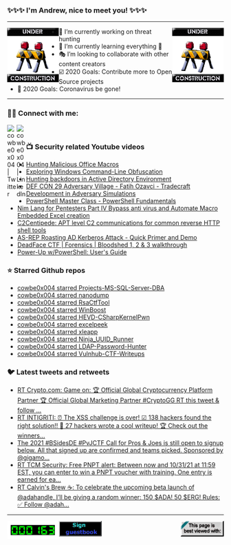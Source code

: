 ### ✨✨✨ I'm Andrew, nice to meet you! ✨✨✨

---
<img align="left" width="120px" src="https://raw.githubusercontent.com/cowbe0x004/cowbe0x004/master/images/image004.gif" />
<img align="right" width="120px" src="https://raw.githubusercontent.com/cowbe0x004/cowbe0x004/master/images/image004.gif" />

- 📖 I’m currently working on threat hunting
- 📘 I’m currently learning everything 🤣
- 🎭 I’m looking to collaborate with other content creators
- ☑️ 2020 Goals: Contribute more to Open Source projects
- 🦠 2020 Goals: Coronavirus be gone!

---

### 🤝🏽 Connect with me:
[<img align="left" alt="cowbe0x004 | Twitter" width="22px" src="https://cdn.jsdelivr.net/npm/simple-icons@v3/icons/twitter.svg" />][twitter]
[<img align="left" alt="cowbe0x004 | LinkedIn" width="22px" src="https://cdn.jsdelivr.net/npm/simple-icons@v3/icons/linkedin.svg" />][linkedin]

<!--
[<img align="left" alt="cowbe0x004.com" width="22px" src="https://raw.githubusercontent.com/iconic/open-iconic/master/svg/globe.svg" />][website]
[<img align="left" alt="cowbe0x004 | YouTube" width="22px" src="https://cdn.jsdelivr.net/npm/simple-icons@v3/icons/youtube.svg" />][youtube]
[<img align="left" alt="cowbe0x004 | Instagram" width="22px" src="https://cdn.jsdelivr.net/npm/simple-icons@v3/icons/instagram.svg" />][instagram]
-->

<br />

### 📺 Security related Youtube videos
<!-- YOUTUBE:START -->
- [Hunting Malicious Office Macros](https://www.youtube.com/watch?v=soF5iyeeWDg)
- [Exploring Windows Command-Line Obfuscation](https://www.youtube.com/watch?v=o1g5oiCMkcI)
- [Hunting backdoors in Active Directory Environment](https://www.youtube.com/watch?v=xeCCYmE4bZM)
- [DEF CON 29 Adversary Village - Fatih Ozavci - Tradecraft Development in Adversary Simulations](https://www.youtube.com/watch?v=KJsVVEn4fFw)
- [PowerShell Master Class - PowerShell Fundamentals](https://www.youtube.com/watch?v=sQm4zRvvX58)
- [Nim Lang for Pentesters Part IV Bypass anti virus and Automate  Macro Embedded Excel creation](https://www.youtube.com/watch?v=SBjaCYNlj2A)
- [C2Centipede: APT level C2 communications for common reverse HTTP shell tools](https://www.youtube.com/watch?v=QQo2-HDW7IU)
- [AS-REP Roasting AD Kerberos Attack - Quick Primer and Demo](https://www.youtube.com/watch?v=N_K3FaofNKw)
- [DeadFace CTF | Forensics | Bloodshed 1, 2 &amp; 3 walkthrough](https://www.youtube.com/watch?v=GzIRD1bcJeg)
- [Power-Up w/PowerShell: User&#39;s Guide](https://www.youtube.com/watch?v=m-ezy3O2WDA)
<!-- YOUTUBE:END -->

### ⭐ Starred Github repos
<!-- GITHUB_STAR:START -->
- [cowbe0x004 starred Projects-MS-SQL-Server-DBA](https://github.com/HanseSecure/Projects-MS-SQL-Server-DBA)
- [cowbe0x004 starred nanodump](https://github.com/helpsystems/nanodump)
- [cowbe0x004 starred RsaCtfTool](https://github.com/Ganapati/RsaCtfTool)
- [cowbe0x004 starred WinBoost](https://github.com/mobdk/WinBoost)
- [cowbe0x004 starred HEVD-CSharpKernelPwn](https://github.com/daem0nc0re/HEVD-CSharpKernelPwn)
- [cowbe0x004 starred excelpeek](https://github.com/slaughterjames/excelpeek)
- [cowbe0x004 starred xleapp](https://github.com/flamusdiu/xleapp)
- [cowbe0x004 starred Ninja_UUID_Runner](https://github.com/boku7/Ninja_UUID_Runner)
- [cowbe0x004 starred LDAP-Password-Hunter](https://github.com/oldboy21/LDAP-Password-Hunter)
- [cowbe0x004 starred Vulnhub-CTF-Writeups](https://github.com/Ignitetechnologies/Vulnhub-CTF-Writeups)
<!-- GITHUB_STAR:END -->

### 🐦 Latest tweets and retweets
<!-- TWEETS:START -->
- [RT Crypto.com: Game on:  🏆 Official Global Cryptocurrency Platform Partner 🏆 Official Global Marketing Partner #CryptoGG RT this tweet &amp; follow ...](https://twitter.com/cryptocom/status/1455883516785283076)
- [RT INTIGRITI: ⏰ The XSS challenge is over! ☑ 138 hackers found the right solution!! 📑 27 hackers wrote a cool writeup! 🏆 Check out the winners...](https://twitter.com/intigriti/status/1455516960767291396)
- [The 2021 #BSidesDE #PvJCTF Call for Pros &amp; Joes is still open to signup below. All that signed up are confirmed and teams picked. Sponsored by @gigamo...](https://twitter.com/cowbe0x004/status/1454554683046039552)
- [RT TCM Security: Free PNPT alert: Between now and 10/31/21 at 11:59 EST, you can enter to win a PNPT voucher with training. One entry is earned for ea...](https://twitter.com/TCMSecurity/status/1454208232491212801)
- [RT Calvin&#39;s Brew ☕️: To celebrate the upcoming beta launch of @adahandle, I’ll be giving a random winner: 150 $ADA! 50 $ERG! Rules: ✅ Follow @adah...](https://twitter.com/CalvinsBrew/status/1439269991644164100)
<!-- TWEETS:END -->

---

[<img align="left" width="120px" src="https://raw.githubusercontent.com/cowbe0x004/cowbe0x004/master/images/visitors.gif" />][visitor]
[<img align="left" alt="Sign My Guestbook" width="100px" src="https://raw.githubusercontent.com/cowbe0x004/cowbe0x004/master/images/sign_guest_book.gif" />][guestbook]
[<img align="right" width="100px" src="https://raw.githubusercontent.com/cowbe0x004/cowbe0x004/master/images/netscape.gif" />][netscape]


[website]: https://cowbe0x004.com
[twitter]: https://twitter.com/cowbe0x004
[youtube]: https://youtube.com/
[instagram]: https://instagram.com/
[linkedin]: https://www.linkedin.com/in/anhuang/
[guestbook]: https://github.com/cowbe0x004/cowbe0x004/issues
[netscape]: https://github.com/cowbe0x004/cowbe0x004
[visitor]: https://github.com/cowbe0x004/cowbe0x004

